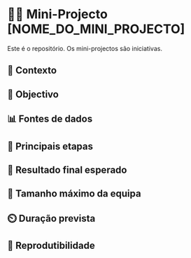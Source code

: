 # 👶🚀 Mini-Projecto [NOME_DO_MINI_PROJECTO] 

Este é o repositório. Os mini-projectos são iniciativas.

## 🤔 Contexto 

## 🥅 Objectivo

## 📊 Fontes de dados

## 🧱 Principais etapas

## 🎯 Resultado final esperado

## 👥 Tamanho máximo da equipa

## ⏲️ Duração prevista

## 🔁 Reprodutibilidade
